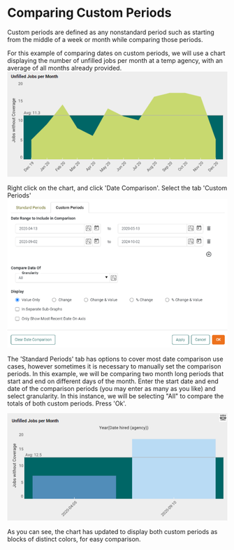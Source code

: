 # Comparing Custom Periods

Custom periods are defined as any nonstandard period such as starting from the middle of a week or month while comparing those periods.

For this example of comparing dates on custom periods, we will use a chart displaying the number of unfilled jobs per month at a temp agency, with an average of all months already provided.
![](screenshots/temp-agency-chart.PNG)

Right click on the chart, and click 'Date Comparison'. Select the tab 'Custom Periods'
![](screenshots/custom-periods-example-menu.PNG)

The 'Standard Periods' tab has options to cover most date comparison use cases, however sometimes it is necessary to manually set the comparison periods. In this example, we will be comparing two month long periods that start and end on different days of the month. Enter the start date and end date of the comparison periods (you may enter as many as you like) and select granularity. In this instance, we will be selecting "All" to compare the totals of both custom periods. Press 'Ok'.


![](screenshots/temp-agency-custom-date-comparison.PNG)

As you can see, the chart has updated to display both custom periods as blocks of distinct colors, for easy comparison.
